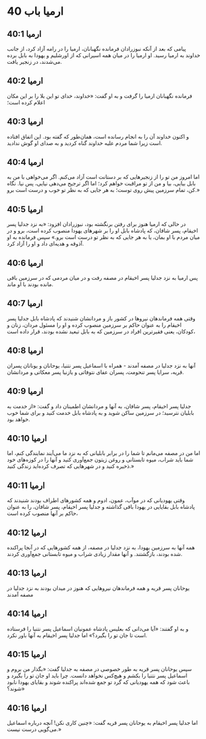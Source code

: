 # ارمیا باب 40

## ارمیا 40:1
پیامی که بعد از آنکه نبوزرادان فرمانده نگهبانان، ارمیا را در رامه آزاد کرد، از جانب خداوند به ارمیا رسید. او ارمیا را در میان همه اسیرانی که از اورشلیم و یهودا به بابل برده می‌شدند، در زنجیر یافت.

## ارمیا 40:2
فرمانده نگهبانان ارمیا را گرفت و به او گفت: «خداوند، خدای تو این بلا را بر این مکان اعلام کرده است؛

## ارمیا 40:3
و اکنون خداوند آن را به انجام رسانده است، همان‌طور که گفته بود. این اتفاق افتاده است زیرا شما مردم علیه خداوند گناه کردید و به صدای او گوش ندادید.

## ارمیا 40:4
اما امروز من تو را از زنجیرهایی که بر دستانت است آزاد می‌کنم. اگر می‌خواهی با من به بابل بیایی، بیا و من از تو مراقبت خواهم کرد؛ اما اگر ترجیح می‌دهی نیایی، پس نیا. نگاه کن، تمام سرزمین پیش روی توست؛ به هر جایی که به نظر تو خوب و درست است برو.»

## ارمیا 40:5
در حالی که ارمیا هنوز برای رفتن برنگشته بود، نبوزرادان افزود: «به نزد جدلیا پسر اخیقام، پسر شافان، که پادشاه بابل او را بر شهرهای یهودا منصوب کرده است، برو و در میان مردم با او بمان، یا به هر جایی که به نظر تو درست است برو.» سپس فرمانده به او آذوقه و هدیه‌ای داد و او را آزاد کرد.

## ارمیا 40:6
پس ارمیا به نزد جدلیا پسر اخیقام در مصفه رفت و در میان مردمی که در سرزمین باقی مانده بودند با او ماند.

## ارمیا 40:7
وقتی همه فرماندهان نیروها در کشور باز و مردانشان شنیدند که پادشاه بابل جدلیا پسر اخیقام را به عنوان حاکم بر سرزمین منصوب کرده و او را مسئول مردان، زنان و کودکان، یعنی فقیرترین افراد در سرزمین که به بابل تبعید نشده بودند، قرار داده است،

## ارمیا 40:8
آنها به نزد جدلیا در مصفه آمدند - همراه با اسماعیل پسر نتنیا، یوحانان و یوناتان پسران قریه، سرایا پسر تنحومت، پسران عفای نتوفاتی و یازنیا پسر معکاتی و مردانشان.

## ارمیا 40:9
جدلیا پسر اخیقام، پسر شافان، به آنها و مردانشان اطمینان داد و گفت: «از خدمت به بابلیان نترسید؛ در سرزمین ساکن شوید و به پادشاه بابل خدمت کنید و برای شما خوب خواهد بود.

## ارمیا 40:10
اما من در مصفه می‌مانم تا شما را در برابر بابلیانی که به نزد ما می‌آیند نمایندگی کنم، اما شما باید شراب، میوه تابستانی و روغن زیتون جمع‌آوری کنید و آنها را در کوزه‌های خود ذخیره کنید و در شهرهایی که تصرف کرده‌اید زندگی کنید.»

## ارمیا 40:11
وقتی یهودیانی که در موآب، عمون، ادوم و همه کشورهای اطراف بودند شنیدند که پادشاه بابل بقایایی در یهودا باقی گذاشته و جدلیا پسر اخیقام، پسر شافان، را به عنوان حاکم بر آنها منصوب کرده است،

## ارمیا 40:12
همه آنها به سرزمین یهودا، به نزد جدلیا در مصفه، از همه کشورهایی که در آنجا پراکنده شده بودند، بازگشتند. و آنها مقدار زیادی شراب و میوه تابستانی جمع‌آوری کردند.

## ارمیا 40:13
یوحانان پسر قریه و همه فرماندهان نیروهایی که هنوز در میدان بودند به نزد جدلیا در مصفه آمدند

## ارمیا 40:14
و به او گفتند: «آیا می‌دانی که بعلیس پادشاه عمونیان اسماعیل پسر نتنیا را فرستاده است تا جان تو را بگیرد؟» اما جدلیا پسر اخیقام به آنها باور نکرد.

## ارمیا 40:15
سپس یوحانان پسر قریه به طور خصوصی در مصفه به جدلیا گفت: «بگذار من بروم و اسماعیل پسر نتنیا را بکشم و هیچ‌کس نخواهد دانست. چرا باید او جان تو را بگیرد و باعث شود که همه یهودیانی که گرد تو جمع شده‌اند پراکنده شوند و بقایای یهودا نابود شوند؟»

## ارمیا 40:16
اما جدلیا پسر اخیقام به یوحانان پسر قریه گفت: «چنین کاری نکن! آنچه درباره اسماعیل می‌گویی درست نیست.»
